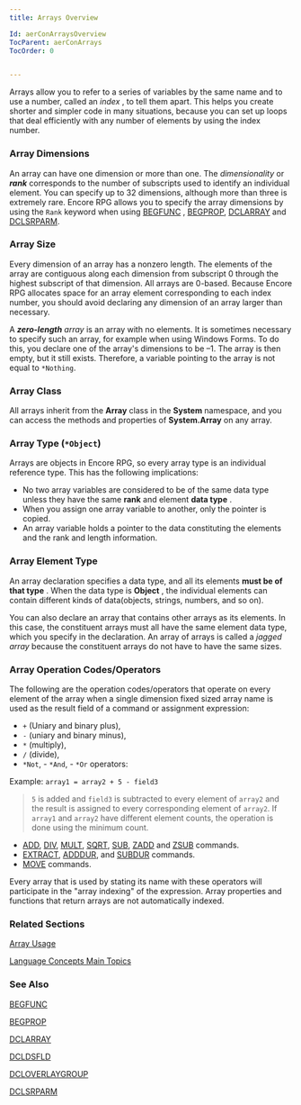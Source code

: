 ```yaml
---
title: Arrays Overview

Id: aerConArraysOverview
TocParent: aerConArrays
TocOrder: 0


---
```


Arrays allow you to refer to a series of variables by the same name and to use a number, called an *index* , to tell them apart. This helps you create shorter and simpler code in many situations, because you can set up loops that deal efficiently with any number of elements by using the index number. 

### Array Dimensions
An array can have one dimension or more than one. The *dimensionality* or ***rank*** corresponds to the number of subscripts used to identify an individual element. You can specify up to 32 dimensions, although more than three is extremely rare. Encore RPG allows you to specify the array dimensions by using the ```Rank``` keyword when using [BEGFUNC](/dox/BEGFUNC.html) , [BEGPROP](/dox/BEGPROP.html), [DCLARRAY](/dox/DCLARRAY.html) and [DCLSRPARM](/dox/DCLSRPARM.html). 

### Array Size
Every dimension of an array has a nonzero length. The elements of the array are contiguous along each dimension from subscript 0 through the highest subscript of that dimension. All arrays are 0-based. Because Encore RPG allocates space for an array element corresponding to each index number, you should avoid declaring any dimension of an array larger than necessary. 

A ***zero-length** array* is an array with no elements. It is sometimes necessary to specify such an array, for example when using Windows Forms. To do this, you declare one of the array's dimensions to be –1. The array is then empty, but it still exists. Therefore, a variable pointing to the array is not equal to ```*Nothing```. 

### Array Class
All arrays inherit from the **Array** class in the **System** namespace, and you can access the methods and properties of **System.Array** on any array. 

### Array Type (```*Object```)
Arrays are objects in Encore RPG, so every array type is an individual reference type. This has the following implications: 

- No two array variables are considered to be of the same data
                type unless they have the same **rank**  and element **data type** .
- When you assign one array variable to another, only the pointer is copied.
- An array variable holds a pointer to the data constituting the elements and the
                rank and length information.

### Array Element Type
An array declaration specifies a data type, and all its elements **must be of that type** . When the data type is **Object** , the individual elements can contain different kinds of data(objects, strings, numbers, and so on). 

You can also declare an array that contains other arrays as its elements. In this case, the constituent arrays must all have the same element data type, which you specify in the declaration. An array of arrays is called a *jagged array* because the constituent arrays do not have to have the same sizes. 

### Array Operation Codes/Operators
The following are the operation codes/operators that operate on every element of the array when a single dimension fixed sized array name is used as the result field of a command or assignment expression: 

- ```+``` (Uniary and binary plus), 
- ```-``` (uniary and binary minus), 
- ```*``` (multiply), 
- ```/``` (divide), 
- ```*Not```,  - ```*And```,  - ```*Or``` operators:

Example:  ```array1 = array2 + 5 - field3```

>  ```5``` is added and ```field3``` is subtracted to every element of ```array2``` and the result is assigned to every corresponding element of ```array2```.  If ```array1``` and ```array2``` have different element counts, the operation is done using the minimum count.

- [ADD](/dox/ADD.html), [DIV](/dox/DIV.html), [MULT](/dox/MULT.html), [SQRT](/dox/SQRT.html), [SUB](/dox/SUB.html), [ZADD](/dox/ZADD.html) and [ZSUB](/dox/Z_SUB.html) commands.
- [EXTRACT](/dox/EXTRACT.html), [ADDDUR](/dox/ADDDUR.html), and [SUBDUR](/dox/SUBDUR.html) commands.
- [MOVE](/dox/MOVE.html) commands.

Every array that is used by stating its name with these operators will participate in the "array indexing" of the expression. Array properties and functions that return arrays are not automatically indexed.

### Related Sections
[Array Usage](ArraysUsage.html)

[Language Concepts Main Topics](/concepts/LanguageConceptsMain.html) 

### See Also
[BEGFUNC](/dox/BEGFUNC.html)

[BEGPROP](/dox/BEGPROP.html)

[DCLARRAY](/dox/DCLARRAY.html)

[DCLDSFLD](/dox/DCLDSFLD.html)

[DCLOVERLAYGROUP](/dox/DCLOVERLAYGROUP.html)

[DCLSRPARM](/dox/DCLSRPARM.html) 
